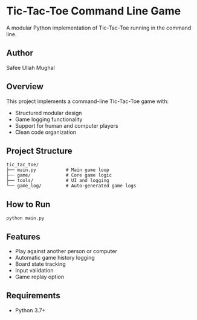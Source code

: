 # Tic-Tac-Toe Command Line Game

A modular Python implementation of Tic-Tac-Toe running in the command line.

## Author
Safee Ullah Mughal

## Overview

This project implements a command-line Tic-Tac-Toe game with:
- Structured modular design
- Game logging functionality
- Support for human and computer players
- Clean code organization

## Project Structure

```
tic_tac_toe/
├── main.py           # Main game loop
├── game/             # Core game logic
├── tools/            # UI and logging
└── game_log/         # Auto-generated game logs
```

## How to Run

```
python main.py
```

## Features

- Play against another person or computer
- Automatic game history logging
- Board state tracking
- Input validation
- Game replay option

## Requirements

- Python 3.7+
